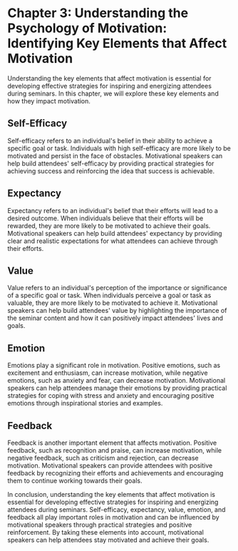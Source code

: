 Chapter 3: Understanding the Psychology of Motivation: Identifying Key Elements that Affect Motivation
======================================================================================================

Understanding the key elements that affect motivation is essential for developing effective strategies for inspiring and energizing attendees during seminars. In this chapter, we will explore these key elements and how they impact motivation.

Self-Efficacy
-------------

Self-efficacy refers to an individual's belief in their ability to achieve a specific goal or task. Individuals with high self-efficacy are more likely to be motivated and persist in the face of obstacles. Motivational speakers can help build attendees' self-efficacy by providing practical strategies for achieving success and reinforcing the idea that success is achievable.

Expectancy
----------

Expectancy refers to an individual's belief that their efforts will lead to a desired outcome. When individuals believe that their efforts will be rewarded, they are more likely to be motivated to achieve their goals. Motivational speakers can help build attendees' expectancy by providing clear and realistic expectations for what attendees can achieve through their efforts.

Value
-----

Value refers to an individual's perception of the importance or significance of a specific goal or task. When individuals perceive a goal or task as valuable, they are more likely to be motivated to achieve it. Motivational speakers can help build attendees' value by highlighting the importance of the seminar content and how it can positively impact attendees' lives and goals.

Emotion
-------

Emotions play a significant role in motivation. Positive emotions, such as excitement and enthusiasm, can increase motivation, while negative emotions, such as anxiety and fear, can decrease motivation. Motivational speakers can help attendees manage their emotions by providing practical strategies for coping with stress and anxiety and encouraging positive emotions through inspirational stories and examples.

Feedback
--------

Feedback is another important element that affects motivation. Positive feedback, such as recognition and praise, can increase motivation, while negative feedback, such as criticism and rejection, can decrease motivation. Motivational speakers can provide attendees with positive feedback by recognizing their efforts and achievements and encouraging them to continue working towards their goals.

In conclusion, understanding the key elements that affect motivation is essential for developing effective strategies for inspiring and energizing attendees during seminars. Self-efficacy, expectancy, value, emotion, and feedback all play important roles in motivation and can be influenced by motivational speakers through practical strategies and positive reinforcement. By taking these elements into account, motivational speakers can help attendees stay motivated and achieve their goals.

